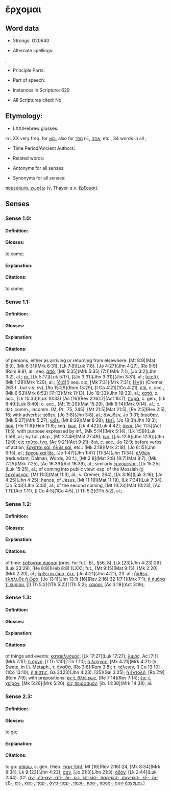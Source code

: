 # ἔρχομαι

<!-- Status: S2=NeedsEdits -->
<!-- Lexica used for edits:   -->

## Word data

* Strongs: G20640

* Alternate spellings:

, 

* Principle Parts: 


* Part of speech: 


* Instances in Scripture: 629

* All Scriptures cited: No

## Etymology: 


* LXX/Hebrew glosses: 

in LXX very freq. for [בּוֹא](//en-uhl/H0935), also for [הלךְ](//en-uhl/H1980) ni., [אתה](//en-uhl/h857), etc., 34 words in all ;

* Time Period/Ancient Authors: 


* Related words: 

* Antonyms for all senses

* Synonyms for all senses: 

 [πορεύομαι, χωρέω]() (v, Thayer, s.v. [ἔρξομαι]()).

## Senses 


### Sense  1.0: 

#### Definition: 

#### Glosses: 

to come; 

#### Explanation: 


#### Citations: 

to come;

### Sense  1.1: 

#### Definition: 


#### Glosses:



#### Explanation:



#### Citations: 

of persons, either as arriving or returning from elsewhere: [Mt 8:9](Mat 8:9), [Mk 6:31](Mrk 6:31), [Lk 7:8](Luk 7:8), [Jo 4:27](Jhn 4:27), [Ro 9:9](Rom 9:9), al.; seq. [ἀπό](), [Mk 5:35](Mrk 5:35)  [7:1](Mrk 7:1), [Jo 3:2](Jhn 3:2), al.; [ἐκ](), [Lk 5:17](Luk 5:17), [[Jo 3:31](Jhn 3:31)](Jhn 3:31), al.; [[εἰς]()](), [Mk 1:29](Mrk 1:29), al.; [[διά]()]() seq. εἰς, [Mk 7:31](Mrk 7:31); [[ἐν]()]() (Cremer, 263 f., but v.s. ἐν), [Ro 15:29](Rom 15:29), [I Co 4:21](1Co 4:21); [ἐπί](), c. acc., [Mk 6:53](Mrk 6:53)  [11:13](Mrk 11:13), [Jo 19:33](Jhn 19:33), al.; [κατά](), c. acc., [Lk 10:33](Luk 10:33) [Ac [16](Rev 2:16):7](Act 16:7); [παρά](), c. gen., [Lk 8:49](Luk 8:49); c. acc., [Mt 15:29](Mat 15:29), [Mk 9:14](Mrk 9:14), al.; c. dat. comm., incomm. (M, Pr., 75, 245), [Mt 21:5](Mat 21:5), [Re 2:5](Rev 2:5), 16; with adverbs: [πόθεν](), [Jo 3:8](Jhn 3:8), al.; [ἄνωθεν](), Jo 3:31; [ὄπισθεν](), [Mk 5:27](Mrk 5:27); [ὧδε](), [Mt 8:29](Mat 8:29); [ἐκεῖ](), [Jo 18:3](Jhn 18:3); [ποῦ](), [He 11:8](Heb 11:8); seq. [ἕως](), [Lk 4:42](Luk 4:42); [ἄχρι](), [Ac 11:5](Act 11:5); with purpose expressed by inf., [Mk 5:14](Mrk 5:14), [Lk 1:59](Luk 1:59), al.; by fut. ptcp., [Mt 27:49](Mat 27:49); [ἵνα](), [[Jo 12:9](Jhn 12:9)](Jhn 12:9); [εἰς τοῦτο, ἵνα](), [Ac 9:21](Act 9:21); διά, c. acc., Jo 12:9; before verbs of action, [ἔρχεται καί, ἦλθε καί](), etc.: [Mk 2:18](Mrk 2:18), [Jo 6:15](Jhn 6:15), al.; [ἔρχου καὶ ἴδε](), [Jo 1:47](Jhn 1:47)  [11:34](Jhn 11:34); [ἐλθών]() (redundant; Dalman, Words, 20 f.), [Mt 2:8](Mat 2:8)  [8:7](Mat 8:7), [Mk 7:25](Mrk 7:25), [Ac 16:39](Act 16:39), al.; similarly [ἐρχόμενος](), [Lk 15:25](Luk 15:25), al.; of coming into public view: esp. of the Messiah ([ὁ ἐρχόμενος](), [Mt 11:3](Mat 11:3), al.; v. Cremer, 264), [Lk 3:16](Luk 3:16), [Jo 4:25](Jhn 4:25); hence, of Jesus, [Mt 11:19](Mat 11:19), [Lk 7:34](Luk 7:34), [Jo 5:43](Jhn 5:43), al.; of the second coming, [Mt 10:23](Mat 10:23), [Ac 1:11](Act 1:11), [I Co 4:5](1Co 4:5), [I Th 5:2](1Th 5:2), al.; 

### Sense  1.2: 

#### Definition: 


#### Glosses:



#### Explanation:



#### Citations: 

of time: [ἔρξονται ἡμέραι]() (pres. for fut.: Bl., §56, 8), [Lk [23](Jhn 4:23):29](Luk 23:29), [He 8:8](Heb 8:8) (LXX); fut., [Mt 9:15](Mat 9:15), [Mk 2:20](Mrk 2:20), al.; [ἔρξεται ὥρα, ὅτε](), [Jo 4:21](Jhn 4:21), 23. al.; [ἦλθεν, ἐλήλυθε ἡ ὥρα](), [Jo 13:1](Jhn 13:1)  [16](Rev 2:16):32 1[7:1](Mrk 7:1); [ἡ ἡμέρα τ. κυρίου](), [[I Th 5:2](1Th 5:2)](1Th 5:2); [καιροί](), [Ac 3:19](Act 3:19); 

### Sense  1.3: 

#### Definition: 


#### Glosses:



#### Explanation:



#### Citations: 

of things and  events: [κατακλυσμός](), [Lk 17:27](Luk 17:27); [λιμός](), Ac [7:1](Mrk 7:1)1; [ἡ ὀργή](), [I Th 1:10](1Th 1:10); [ὁ λύχνος](), [Mk 4:21](Mrk 4:21) (v. Swete, in l.). Metaph., [τ. ἀγαθά](), [Ro 3:8](Rom 3:8); [τ. τέλειον](), [I Co 13:10](1Co 13:10); [ἡ πίστις](), Ga 3:[23](Jhn 4:23), [25](Gal 3:25); [ἡ ἐντολή](), [Ro 7:9](Rom 7:9); with prepositions: [ἐκ τ. θλίψεως](), [Re 7:14](Rev 7:14); [ἐις τ. χεῖρον](), [Mk 5:26](Mrk 5:26); [εἰς πειρασμόν](), [ib. 14:38](Mrk 14:38), al. 

### Sense  2.3: 

#### Definition: 

#### Glosses: 

to go; 

#### Explanation: 


#### Citations: 

to go: [ὀπίσω](), c. gen. (Heb. [הָלַךְ אַחֲרֵי](//en-uhl/H1980)), Mt [16](Rev 2:16):24, [Mk 8:34](Mrk 8:34), Lk 9:[23](Jhn 4:23); [σύν](), [Jo 21:3](Jhn 21:3); [ὁδόν](), [Lk 2:44](Luk 2:44). (Cf. [ἀν-, ἐπ-αν-, ἀπ-, δι-, εἰς, ἐπ-εἰσ-, παρ-εἰσ-, συν-εἰσ-, ἐξ-, δι-εξ-, ἐπ-, κατ-, παρ-, ἀντι-παρ-, περι-, προ-, προσ-, συν-έρχομαι]().)
